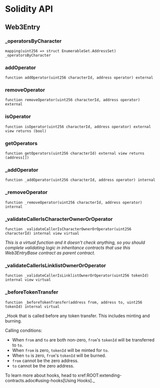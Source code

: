 # Solidity API

## Web3Entry

### _operatorsByCharacter

```solidity
mapping(uint256 => struct EnumerableSet.AddressSet) _operatorsByCharacter
```

### addOperator

```solidity
function addOperator(uint256 characterId, address operator) external
```

### removeOperator

```solidity
function removeOperator(uint256 characterId, address operator) external
```

### isOperator

```solidity
function isOperator(uint256 characterId, address operator) external view returns (bool)
```

### getOperators

```solidity
function getOperators(uint256 characterId) external view returns (address[])
```

### _addOperator

```solidity
function _addOperator(uint256 characterId, address operator) internal
```

### _removeOperator

```solidity
function _removeOperator(uint256 characterId, address operator) internal
```

### _validateCallerIsCharacterOwnerOrOperator

```solidity
function _validateCallerIsCharacterOwnerOrOperator(uint256 characterId) internal view virtual
```

_This is a virtual function and it doesn't check anything, so you should complete validating logic in inheritance contracts that use this Web3EntryBase contract as parent contract._

### _validateCallerIsLinklistOwnerOrOperator

```solidity
function _validateCallerIsLinklistOwnerOrOperator(uint256 tokenId) internal view virtual
```

### _beforeTokenTransfer

```solidity
function _beforeTokenTransfer(address from, address to, uint256 tokenId) internal virtual
```

_Hook that is called before any token transfer. This includes minting
and burning.

Calling conditions:

- When `from` and `to` are both non-zero, ``from``'s `tokenId` will be
transferred to `to`.
- When `from` is zero, `tokenId` will be minted for `to`.
- When `to` is zero, ``from``'s `tokenId` will be burned.
- `from` cannot be the zero address.
- `to` cannot be the zero address.

To learn more about hooks, head to xref:ROOT:extending-contracts.adoc#using-hooks[Using Hooks]._


